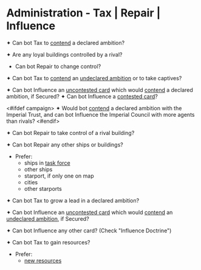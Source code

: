 # Administration - Tax | Repair | Influence

✦ <!-- priority=1 --> Can bot Tax to <ins>contend</ins> a declared ambition?

✦ Are any loyal buildings controlled by a rival?

- <!-- priority=4 --> Can bot Repair to change control?

✦ <!-- priority=6 --> Can bot Tax to <ins>contend</ins> an <ins>undeclared ambition</ins> or to take captives?


✦ <!-- priority=8 --> Can bot Influence an <ins>uncontested card</ins> which would <ins>contend</ins> a declared ambition, if Secured?
✦ <!-- priority=9 --> Can bot Influence a <ins>contested card</ins>?


<#ifdef campaign>
✦ <!-- priority=9.5 --> Would bot <ins>contend</ins> a declared ambition with the Imperial Trust, and can bot Influence the Imperial Council with more agents than rivals?
<#endif>

✦ <!-- priority=10 --> Can bot Repair to take control of a rival building?

✦ <!-- priority=12 --> Can bot Repair any other ships or buildings?

- Prefer:
	- ships in <ins>task force</ins>
	- other ships
	- starport, if only one on map
	- cities
	- other starports

✦ Can bot Tax to grow a lead in a declared ambition?

✦ Can bot Influence an <ins>uncontested card</ins> which would <ins>contend</ins> an <ins>undeclared ambition</ins>, if Secured?

✦ Can bot Influence any other card? (Check "Influence Doctrine")

✦ Can bot Tax to gain resources?

- Prefer:
	- <ins>new resources</ins>
<div class="pagebreak"> </div>
